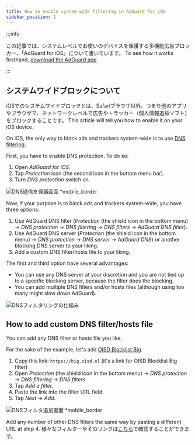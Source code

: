 ```yaml
---
title: How to enable system-wide filtering in AdGuard for iOS
sidebar_position: 2
---
```


:::info

この記事では、システムレベルでお使いのデバイスを保護する多機能広告ブロッカー、「AdGuard for iOS」について書いています。 To see how it works firsthand, [download the AdGuard app](https://adguard.com/download.html?auto=true)

:::

## システムワイドブロックについて

iOSでのシステムワイドブロックとは、Safariブラウザ以外、つまり他のアプリやブラウザで、ネットワークレベルで広告やトラッカー（個人情報追跡ソフト）をブロックすることです。 This article will tell you how to enable it on your iOS device.

On iOS, the only way to block ads and trackers system-wide is to use [DNS filtering](https://adguard-dns.io/kb/general/dns-filtering/).

First, you have to enable DNS protection. To do so:

1. Open *AdGuard for iOS*.
2. Tap *Protection* icon (the second icon in the bottom menu bar).
3. Turn *DNS protection* switch on.

![DNS通信を保護画面 *mobile_border](https://cdn.adguard.com/public/Adguard/Blog/ios_dns_protection_ja.PNG)

Now, if your purpose is to block ads and trackers system-wide, you have three options:

 1. Use AdGuard DNS filter (*Protection* (the shield icon in the bottom menu) → *DNS protection* → *DNS filtering* → *DNS filters* → *AdGuard DNS filter*).
 2. Use AdGuard DNS server (*Protection* (the shield icon in the bottom menu) → *DNS protection* → *DNS server* → *AdGuard DNS*) or another blocking DNS server to your liking.
 3. Add a custom DNS filter/hosts file to your liking.

The first and third option have several advantages:

- You can use any DNS server at your discretion and you are not tied up to a specific blocking server, because the filter does the blocking.
- You can add multiple DNS filters and/or hosts files (although using too many might slow down AdGuard).

![DNSフィルタリングの仕組み](https://cdn.adguard.com/public/Adguard/kb/DNS_filtering/how_dns_filtering_works_ja.png)

## How to add custom DNS filter/hosts file

You can add any DNS filter or hosts file you like.

For the sake of the example, let's add [OISD Blocklist Big](https://oisd.nl/).

1. Copy this link: `https://big.oisd.nl` (it's a link for OISD Blocklist Big filter)
2. Open *Protection* (the shield icon in the bottom menu) → *DNS protection* → *DNS filtering* → *DNS filters*.
3. Tap *Add a filter*.
4. Paste the link into the filter URL field.
5. Tap *Next* → *Add*.

![DNSフィルタ追加画面 *mobile_border](https://cdn.adtidy.org/blog/new/ot4okIMGD236EB8905471.jpeg)

Add any number of other DNS filters the same way by pasting a different URL at step 4. 様々なフィルターやそのリンクは[こちら](https://filterlists.com)で確認することができます。
